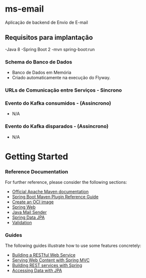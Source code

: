 # ms-email

Aplicação de backend de Envio de E-mail

## Requisitos para implantação
-Java 8
-Spring Boot 2
-mvn spring-boot:run

### Schema do Banco de Dados
- Banco de Dados em Memória
- Criado automaticamente na execução do Flyway.

### URLs de Comunicação entre Serviços - Sincrono


### Evento do Kafka consumidos - (Assincrono)
- N/A

### Evento do Kafka disparados - (Assincrono)
- N/A



# Getting Started

### Reference Documentation

For further reference, please consider the following sections:

* [Official Apache Maven documentation](https://maven.apache.org/guides/index.html)
* [Spring Boot Maven Plugin Reference Guide](https://docs.spring.io/spring-boot/docs/2.5.3/maven-plugin/reference/html/)
* [Create an OCI image](https://docs.spring.io/spring-boot/docs/2.5.3/maven-plugin/reference/html/#build-image)
* [Spring Web](https://docs.spring.io/spring-boot/docs/2.5.3/reference/htmlsingle/#boot-features-developing-web-applications)
* [Java Mail Sender](https://docs.spring.io/spring-boot/docs/2.5.3/reference/htmlsingle/#boot-features-email)
* [Spring Data JPA](https://docs.spring.io/spring-boot/docs/2.5.3/reference/htmlsingle/#boot-features-jpa-and-spring-data)
* [Validation](https://docs.spring.io/spring-boot/docs/2.5.3/reference/htmlsingle/#boot-features-validation)

### Guides

The following guides illustrate how to use some features concretely:

* [Building a RESTful Web Service](https://spring.io/guides/gs/rest-service/)
* [Serving Web Content with Spring MVC](https://spring.io/guides/gs/serving-web-content/)
* [Building REST services with Spring](https://spring.io/guides/tutorials/bookmarks/)
* [Accessing Data with JPA](https://spring.io/guides/gs/accessing-data-jpa/)

